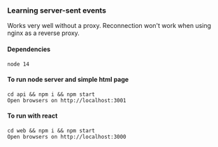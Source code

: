 ### Learning server-sent events

Works very well without a proxy. 
Reconnection won't work when using nginx as a reverse proxy.

#### Dependencies
    node 14

#### To run node server and simple html page
    cd api && npm i && npm start
    Open browsers on http://localhost:3001

#### To run with react
    cd web && npm i && npm start
    Open browsers on http://localhost:3000
